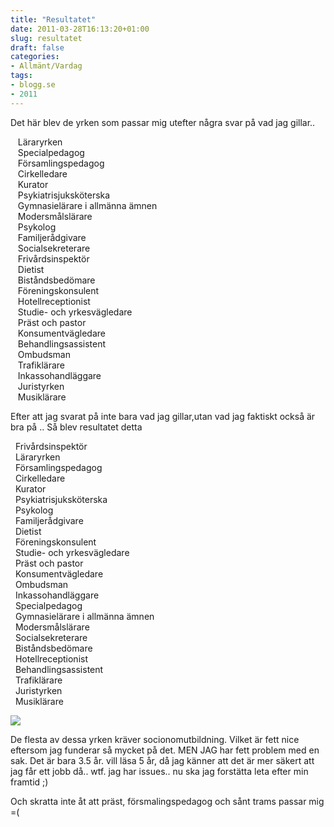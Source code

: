 ```yaml
---
title: "Resultatet"
date: 2011-03-28T16:13:20+01:00
slug: resultatet
draft: false
categories:
- Allmänt/Vardag
tags:
- blogg.se
- 2011
---
```

Det här blev de yrken som passar mig utefter några svar på vad jag gillar..  
  
   Läraryrken   
   Specialpedagog   
   Församlingspedagog   
   Cirkelledare   
   Kurator   
   Psykiatrisjuksköterska   
   Gymnasielärare i allmänna ämnen   
   Modersmålslärare   
   Psykolog   
   Familjerådgivare   
   Socialsekreterare   
   Frivårdsinspektör   
   Dietist   
   Biståndsbedömare   
   Föreningskonsulent   
   Hotellreceptionist   
   Studie- och yrkesvägledare   
   Präst och pastor   
   Konsumentvägledare   
   Behandlingsassistent   
   Ombudsman   
   Trafiklärare   
   Inkassohandläggare   
   Juristyrken   
   Musiklärare   
  
  
Efter att jag svarat på inte bara vad jag gillar,utan vad jag faktiskt också är bra på .. Så blev resultatet detta  
  
  Frivårdsinspektör     
  Läraryrken     
  Församlingspedagog     
  Cirkelledare     
  Kurator     
  Psykiatrisjuksköterska     
  Psykolog     
  Familjerådgivare     
  Dietist     
  Föreningskonsulent     
  Studie- och yrkesvägledare     
  Präst och pastor     
  Konsumentvägledare     
  Ombudsman     
  Inkassohandläggare     
  Specialpedagog     
  Gymnasielärare i allmänna ämnen     
  Modersmålslärare     
  Socialsekreterare     
  Biståndsbedömare     
  Hotellreceptionist     
  Behandlingsassistent     
  Trafiklärare     
  Juristyrken     
  Musiklärare  
  
![](/assets/images/blogg.se/52411_1162566627_139998683.jpg)  
  
  
De flesta av dessa yrken kräver socionomutbildning. Vilket är fett nice eftersom jag funderar så mycket på det. MEN JAG har fett problem med en sak. Det är bara 3.5 år. vill läsa 5 år, då jag känner att det är mer säkert att jag får ett jobb då.. wtf. jag har issues.. nu ska jag forstätta leta efter min framtid ;)  
  
  
  
  
  
Och skratta inte åt att präst, försmalingspedagog och sånt trams passar mig =(